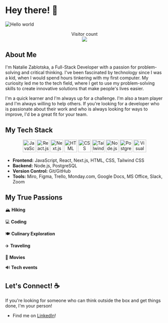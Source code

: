 # Hey there! 👋

![Hello world](https://raw.githubusercontent.com/sagar-viradiya/sagar-viradiya/master/resources/banner.png)

<p align="center"> 
  Visitor count<br>
  <img src="https://profile-counter.glitch.me/nataliiazab/count.svg" />
</p>

## About Me

I'm Natalie Zablotska, a Full-Stack Developer with a passion for problem-solving and critical thinking. I've been fascinated by technology since I was a kid, when I would spend hours tinkering with my first computer. My curiosity led me to the tech field, where I get to use my problem-solving skills to create innovative solutions that make people's lives easier.

I'm a quick learner and I'm always up for a challenge. I'm also a team player and I'm always willing to help others. If you're looking for a developer who is passionate about their work and who is always looking for ways to improve, I'd be a great fit for your team.

## My Tech Stack


<p align="center">
  <img src="https://img.icons8.com/color/48/000000/javascript.png" alt="JavaScript" title="JavaScript" height="40" />
  <img src="https://img.icons8.com/color/48/000000/react-native.png" alt="React.js" title="React.js" height="40" />
  <img src="https://cdn.jsdelivr.net/gh/devicons/devicon/icons/nextjs/nextjs-line.svg" title="Next.js" height="40" />
  <img src="https://img.icons8.com/color/48/000000/html-5.png" alt="HTML" title="HTML" height="40" />
  <img src="https://img.icons8.com/color/48/000000/css3.png" alt="CSS" title="CSS" height="40" />
   <img src="https://cdn.jsdelivr.net/gh/devicons/devicon/icons/tailwindcss/tailwindcss-plain.svg"  alt="Tailwind" title="Tailwind" height="40" />
  <img src="https://img.icons8.com/color/48/000000/nodejs.png" alt="Node.js" title="Node.js" height="40" />
  <img src="https://cdn.jsdelivr.net/gh/devicons/devicon/icons/postgresql/postgresql-original.svg"  title="PostgreSQL" height="40" />
  <img src="https://img.icons8.com/color/48/000000/visual-studio-code-2019.png" alt="Visual Studio Code" title="Visual Studio Code" height="40" />


</p>

- **Frontend:** JavaScript, React, Next.js, HTML, CSS, Tailwind CSS
- **Backend:** Node.js, PostgreSQL
- **Version Control:** Git/GitHub
- **Tools:** Miro, Figma, Trello, Monday.com, Google Docs, MS Office, Slack, Zoom

## My True Passions
🏔️ **Hiking** 

💻 **Coding** 

🍽️ **Culinary Exploration** 

✈️ **Traveling** 

🎥 **Movies** 

🔊 **Tech events**

## Let's Connect! :coffee:

If you're looking for someone who can think outside the box and get things done, I'm your person!

- Find me on [LinkedIn](https://www.linkedin.com/in/nataliia-zablotska/)!


